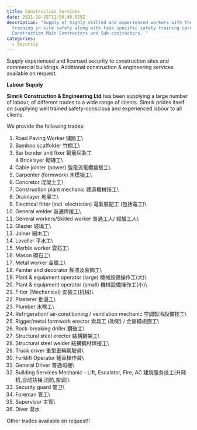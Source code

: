 ```yaml
---
title: Construction Services
date: 2021-10-25T11:58:46.625Z
description: "Supply of highly skilled and experienced workers with the latest
  training in site safety along with task specific safety training cards to
  Construction Main Contractors and Sub-contractors. "
categories:
  - Security
---
```

Supply experienced and licensed security to construction sites and commercial buildings. Additional construction & engineering services available on request.

**Labour Supply**

**Simrik Construction & Engineering Ltd** has been supplying a large number of labour, of different trades to a wide range of clients. Simrik prides itself on supplying well trained safety-conscious and experienced labour to all clients.

We provide the following trades:

1. Road Paving Worker 铺路工\
2. Bamboo scaffolder 竹棚工\
3. Bar bender and fixer 鋼筋屈紮工\
4 Bricklayer 砌磚工\
5. Cable jointer (power) 強電流電纜接駁工\
6. Carpenter (formwork) 木模板工\
7. Concretor 混凝土工\
8. Construction plant mechanic 建造機械技工\
9. Drainlayer 地渠工\
10. Electrical fitter (incl. electrician) 電氣裝配工 (包括電工)\
11. General welder 普通焊接工\
12. General workers/Skilled worker 普通工人/ 經驗工人\
13. Glazier 玻璃工\
14. Joiner 細木工\
15. Leveller 平水工\
16. Marble worker 雲石工\
17. Mason 砌石工\
18. Metal worker 金屬工\
19. Painter and decorator 髹漆及裝飾工\
20. Plant & equipment operator (large) 機械設備操作工(大)\
21. Plant & equipment operator (small) 機械設備操作工(小)\
22. Fitter (Mechanical) 安装工(机械)\
23. Plasterer 批盪工\
24. Plumber 水喉工\
25. Refrigeration/ air-conditioning / ventilation mechanic 空調製冷設備技工\
26. Rigger/metal formwork erector 索具工 (叻架) / 金屬模板嵌工\
27. Rock-breaking driller 鑽破工\
28. Structural steel erector 結構鋼架工\
29. Structural steel welder 結構鋼材焊接工\
30. Truck driver 重型車輛駕駛員\
31. Forklift Operator 鏟車操作員\
32. General Driver 普通司機\
33. Building Services Mechanic - Lift, Escalator, Fire, AC 建筑服务技工(升降机,自动扶梯,消防,空调)\
34. Security guard 警卫\
35. Foreman 管工\
36. Supervisor 主管\
37. Diver 潜水

Other trades available on request!!